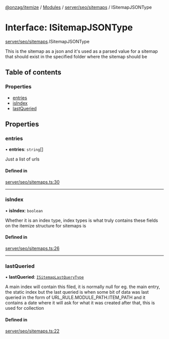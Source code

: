 [@onzag/itemize](../README.md) / [Modules](../modules.md) / [server/seo/sitemaps](../modules/server_seo_sitemaps.md) / ISitemapJSONType

# Interface: ISitemapJSONType

[server/seo/sitemaps](../modules/server_seo_sitemaps.md).ISitemapJSONType

This is the sitemap as a json and it's used as a parsed
value for a sitemap that should exist in the specified folder
where the sitemap should be

## Table of contents

### Properties

- [entries](server_seo_sitemaps.ISitemapJSONType.md#entries)
- [isIndex](server_seo_sitemaps.ISitemapJSONType.md#isindex)
- [lastQueried](server_seo_sitemaps.ISitemapJSONType.md#lastqueried)

## Properties

### entries

• **entries**: `string`[]

Just a list of urls

#### Defined in

[server/seo/sitemaps.ts:30](https://github.com/onzag/itemize/blob/5c2808d3/server/seo/sitemaps.ts#L30)

___

### isIndex

• **isIndex**: `boolean`

Whether it is an index type, index types is what truly contains these fields on the itemize structure for sitemaps is

#### Defined in

[server/seo/sitemaps.ts:26](https://github.com/onzag/itemize/blob/5c2808d3/server/seo/sitemaps.ts#L26)

___

### lastQueried

• **lastQueried**: [`ISitemapLastQueryType`](server_seo_sitemaps.ISitemapLastQueryType.md)

A main index will contain this filed, it is normally null for eg. the main entry, the static
index but the last queried is when some bit of data was last queried in the form of URL_RULE.MODULE_PATH.ITEM_PATH
and it contains a date where it will ask for what it was created after that, this is used for collection

#### Defined in

[server/seo/sitemaps.ts:22](https://github.com/onzag/itemize/blob/5c2808d3/server/seo/sitemaps.ts#L22)
